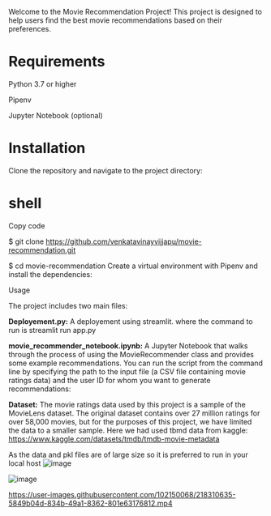 Welcome to the Movie Recommendation Project! This project is designed to help users find the best movie recommendations based on their preferences.

# Requirements
Python 3.7 or higher

Pipenv

Jupyter Notebook (optional)

# Installation
Clone the repository and navigate to the project directory:

# shell
Copy code

$ git clone https://github.com/venkatavinayvijjapu/movie-recommendation.git

$ cd movie-recommendation
Create a virtual environment with Pipenv and install the dependencies:

Usage

The project includes two main files:

**Deployement.py:** 
A deployement using streamlit. where the command to run is 
streamlit run app.py

**movie_recommender_notebook.ipynb:**
A Jupyter Notebook that walks through the process of using the MovieRecommender class and provides some example recommendations.
You can run the script from the command line by specifying the path to the input file (a CSV file containing movie ratings data) and the user ID for whom you want to generate recommendations:


**Dataset:**
The movie ratings data used by this project is a sample of the MovieLens dataset. The original dataset contains over 27 million ratings for over 58,000 movies, but for the purposes of this project, we have limited the data to a smaller sample.
Here we had used tbmd data from kaggle: 
https://www.kaggle.com/datasets/tmdb/tmdb-movie-metadata

As the data and pkl files are of large size so it is preferred to run in your local host
![image](https://user-images.githubusercontent.com/102150068/218307713-e5fb4c8a-ed00-4f1b-8774-93aa718714bf.png)

![image](https://user-images.githubusercontent.com/102150068/218307659-26cfd8af-d7fc-4ed3-99e1-d158cb5f9d0e.png)



https://user-images.githubusercontent.com/102150068/218310635-5849b04d-834b-49a1-8362-801e63176812.mp4



